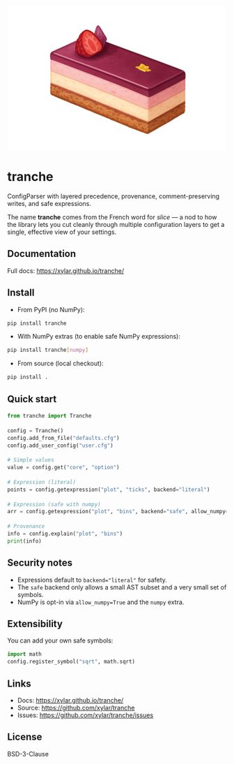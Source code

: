 ![tranche logo](docs/logo/tranche_logo_small.png)

# tranche

ConfigParser with layered precedence, provenance, comment-preserving writes, and safe expressions.

The name **tranche** comes from the French word for *slice* — a nod to how the
library lets you cut cleanly through multiple configuration layers to get a
single, effective view of your settings.

## Documentation

Full docs: https://xylar.github.io/tranche/

## Install

- From PyPI (no NumPy):

```bash
pip install tranche
```

- With NumPy extras (to enable safe NumPy expressions):

```bash
pip install tranche[numpy]
```

- From source (local checkout):

```bash
pip install .
```

## Quick start

```python
from tranche import Tranche

config = Tranche()
config.add_from_file("defaults.cfg")
config.add_user_config("user.cfg")

# Simple values
value = config.get("core", "option")

# Expression (literal)
points = config.getexpression("plot", "ticks", backend="literal")

# Expression (safe with numpy)
arr = config.getexpression("plot", "bins", backend="safe", allow_numpy=True)

# Provenance
info = config.explain("plot", "bins")
print(info)
```

## Security notes

- Expressions default to `backend="literal"` for safety.
- The `safe` backend only allows a small AST subset and a very small set of symbols.
- NumPy is opt-in via `allow_numpy=True` and the `numpy` extra.

## Extensibility

You can add your own safe symbols:

```python
import math
config.register_symbol("sqrt", math.sqrt)
```

## Links

- Docs: https://xylar.github.io/tranche/
- Source: https://github.com/xylar/tranche
- Issues: https://github.com/xylar/tranche/issues

## License

BSD-3-Clause
